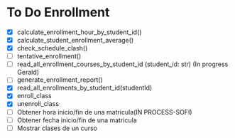 # To Do Enrollment 

- [X] calculate_enrollment_hour_by_student_id() 
- [x] calculate_student_enrollment_average() 
- [X] check_schedule_clash()
- [ ] tentative_enrollment()
- [ ] read_all_enrollment_courses_by_student_id (student_id: str)  (In progress Gerald)
- [ ] generate_enrollment_report()
- [X] read_all_enrollments_by_student_id(studentId) 
- [X] enroll_class
- [X] unenroll_class
- [ ] Obtener hora inicio/fin de una matricula(IN PROCESS-SOFI)
- [ ] Obtener fecha inicio/fin de una matricula
- [ ] Mostrar clases de un curso

